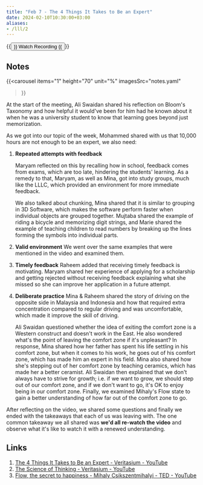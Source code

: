 ```yaml
---
title: "Feb 7 - The 4 Things It Takes to Be an Expert"
date: 2024-02-10T10:30:00+03:00
aliases:
- /lll/2
---
```

{{<button href="/safe/p/lll/2/recording" >}}
Watch Recording
{{</button>}}

## Notes

{{<carousel
  items="1"
  height="70"
  unit="%"
  imagesSrc="notes.yaml"
>}}

At the start of the meeting, Ali Swaidan shared his reflection on Bloom's Taxonomy
and how helpful it would've been for him had he known about it when he was a
university student to know that learning goes beyond just memorization.

As we got into our topic of the week, Mohammed shared with us that 10,000 hours are
not enough to be an expert, we also need:

1. **Repeated attempts with feedback**

   Maryam reflected on this by recalling how in school, feedback comes from exams,
   which are too late, hindering the students' learning. As a remedy to that, Maryam,
   as well as Mina, got into study groups, much like the LLLC, which provided an
   environment for more immediate feedback.

   We also talked about chunking, Mina shared that it is similar to grouping in 3D
   Software, which makes the software perform faster when individual objects are
   grouped together. Mujtaba shared the example of riding a bicycle and memorizing
   digit strings, and Marie shared the example of teaching children to read numbers
   by breaking up the lines forming the symbols into individual parts.
2. **Valid environment**
    We went over the same examples that were mentioned in the video and examined
    them.
3. **Timely feedback**
   Raheem added that receiving timely feedback is motivating. Maryam shared her
   experience of applying for a scholarship and getting rejected without receiving
   feedback explaining what she missed so she can improve her application in a future
   attempt.
4. **Deliberate practice**
   Mina & Raheem shared the story of driving on the opposite side in Malaysia and
   Indonesia and how that required extra concentration compared to regular driving
   and was uncomfortable, which made it improve the skill of driving.

   Ali Swaidan questioned whether the idea of exiting the comfort zone is a Western
   construct and doesn't work in the East. He also wondered what's the point of
   leaving the comfort zone if it's unpleasant? In response, Mina shared how her
   father has spent his life settling in his comfort zone, but when it comes to his
   work, he goes out of his comfort zone, which has made him an expert in his field.
   Mina also shared how she's stepping out of her comfort zone by teaching ceramics,
   which has made her a better ceramist. Ali Swaidan then explained that we don't
   always have to strive for growth; i.e. if we want to grow, we should step out of
   our comfort zone, and if we don't want to go, it's OK to enjoy being in our
   comfort zone. Finally, we examined Mihaly's Flow state to gain a better
   understanding of how far out of the comfort zone to go.

After reflecting on the video, we shared some questions and finally we ended with the
takeaways that each of us was leaving with. The one common takeaway we all shared
was **we'd all re-watch the video** and observe what it's like to watch it with a
renewed understanding.

## Links

1. [The 4 Things It Takes to Be an Expert - Veritasium - YouTube](https://www.youtube.com/watch?v=5eW6Eagr9XA)
2. [The Science of Thinking - Veritasium - YouTube](https://www.youtube.com/watch?v=UBVV8pch1dM)
3. [Flow, the secret to happiness - Mihaly Csikszentmihalyi - TED - YouTube](https://www.youtube.com/watch?v=fXIeFJCqsPs)
